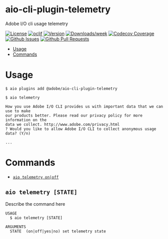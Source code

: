 aio-cli-plugin-telemetry
========================

Adobe I/O cli usage telemetry

[![License](https://img.shields.io/npm/l/@adobe/aio-cli-plugin-telemetry.svg)](https://github.com/adobe/aio-cli-plugin-telemetry/blob/master/package.json)
[![oclif](https://img.shields.io/badge/cli-oclif-brightgreen.svg)](https://oclif.io)
[![Version](https://img.shields.io/npm/v/@adobe/aio-cli-plugin-telemetry.svg)](https://npmjs.org/package/@adobe/aio-cli-plugin-telemetry)
[![Downloads/week](https://img.shields.io/npm/dw/@adobe/aio-cli-plugin-telemetry.svg)](https://npmjs.org/package/@adobe/aio-cli-plugin-telemetry)
[![Codecov Coverage](https://img.shields.io/codecov/c/github/adobe/aio-cli-plugin-telemetry/master.svg?style=flat-square)](https://codecov.io/gh/adobe/aio-cli-plugin-telemetry/)
[![Github Issues](https://img.shields.io/github/issues/adobe/aio-cli-plugin-telemetry.svg)](https://github.com/adobe/aio-cli-plugin-telemetry/issues)
[![Github Pull Requests](https://img.shields.io/github/issues-pr/adobe/aio-cli-plugin-telemetry.svg)](https://github.com/adobe/aio-cli-plugin-telemetry/pulls) 

<!-- toc -->
* [Usage](#usage)
* [Commands](#commands)
<!-- tocstop -->
# Usage
<!-- usage -->
```sh-session
$ aio plugins add @adobe/aio-cli-plugin-telemetry

$ aio telemetry        

How you use Adobe I/O CLI provides us with important data that we can use to make
our products better. Please read our privacy policy for more information on the
data we collect. http://www.adobe.com/privacy.html
? Would you like to allow Adobe I/O CLI to collect anonymous usage data? (Y/n) 

...
```
<!-- usagestop -->
# Commands
<!-- commands -->
* [`aio telemetry on|off`](#aio-telemetry-state)

## `aio telemetry [STATE]`

Describe the command here

```
USAGE
  $ aio telemetry [STATE]

ARGUMENTS
  STATE  (on|off|yes|no) set telemetry state

```
<!-- commandsstop -->
